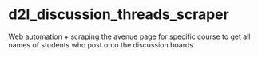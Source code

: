 # d2l_discussion_threads_scraper
Web automation + scraping the avenue page for specific course to get all names of students who post onto the discussion boards

